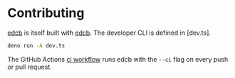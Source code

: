 # Contributing

[edcb] is itself built with [edcb]. The developer CLI is defined in [dev.ts].

```sh
deno run -A dev.ts
```

The GitHub Actions [ci workflow](.github/workflows/ci.yaml) runs edcb with the
`--ci` flag on every push or pull request.

[edcb]: README.md
